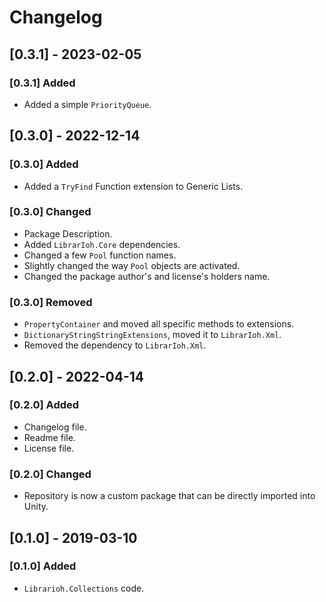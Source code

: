 # Changelog

## [0.3.1] - 2023-02-05

### [0.3.1] Added

- Added a simple `PriorityQueue`.

## [0.3.0] - 2022-12-14

### [0.3.0] Added

- Added a `TryFind` Function extension to Generic Lists.

### [0.3.0] Changed

- Package Description.
- Added `LibrarIoh.Core` dependencies.
- Changed a few `Pool` function names.
- Slightly changed the way `Pool` objects are activated.
- Changed the package author's and license's holders name.

### [0.3.0] Removed

- `PropertyContainer` and moved all specific methods to extensions.
- `DictionaryStringStringExtensions`, moved it to `LibrarIoh.Xml`.
- Removed the dependency to `LibrarIoh.Xml`.

## [0.2.0] - 2022-04-14

### [0.2.0] Added

- Changelog file.
- Readme file.
- License file.

### [0.2.0] Changed

- Repository is now a custom package that can be directly imported into Unity.

## [0.1.0] - 2019-03-10

### [0.1.0] Added

- `Librarioh.Collections` code.
